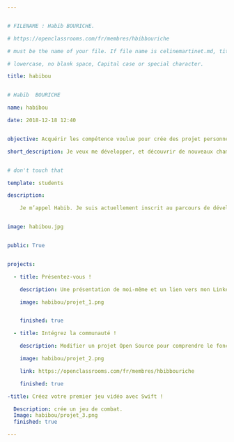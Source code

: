 ```yaml
---


# FILENAME : Habib BOURICHE.

# https://openclassrooms.com/fr/membres/hbibbouriche

# must be the name of your file. If file name is celinemartinet.md, title is celinemartinet.

# lowercase, no blank space, Capital case or special character.

title: habibou


# Habib  BOURICHE 

name: habibou

date: 2018-12-18 12:40


objective: Acquérir les compétence voulue pour crée des projet personnels.

short_description: Je veux me développer, et découvrir de nouveaux champs possibles. Je suis inventif et futur créateur.


# don't touch that

template: students

description:

    Je m’appel Habib. Je suis actuellement inscrit au parcours de développement IOS. Je souhaite acquérir des compétence pour pouvoir me lancé dans des projets personnels, grâce au acquis que j’aurais lors de ce parcours et grâce aux diverses expériences que je pourrai avoir par la suite sur plusieurs projets de clients.


image: habibou.jpg


public: True


projects:

  - title: Présentez-vous !

    description: Une présentation de moi-même et un lien vers mon LinkedIn.

    image: habibou/projet_1.png


    finished: true

  - title: Intégrez la communauté !

    description: Modifier un projet Open Source pour comprendre le fonctionnement de Git, de Github et des pull requests. 

    image: habibou/projet_2.png

    link: https://openclassrooms.com/fr/membres/hbibbouriche

    finished: true

-title: Créez votre premier jeu vidéo avec Swift !

  Description: crée un jeu de combat.
  Image: habibou/projet_3.png
  finished: true

---
```

